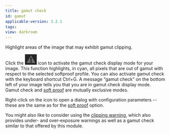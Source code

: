 ```yaml
---
title: gamut check
id: gamut
applicable-version: 3.2.1
tags: 
view: darkroom
---
```


Highlight areas of the image that may exhibit gamut clipping.

Click the ![gamut-icon](./gamut/gamut-icon.png#icon) icon to activate the gamut check display mode for your image. This function highlights, in cyan, all pixels that are out of gamut with respect to the selected softproof profile. You can also activate gamut check with the keyboard shortcut Ctrl+G. A message “gamut check” on the bottom left of your image tells you that you are in gamut check display mode. Gamut check and [soft proof](./soft-proof) are mutually exclusive modes.

Right-click on the icon to open a dialog with configuration parameters -- these are the same as for the [soft proof](./soft-proof.md) option.

You might also like to consider using the [clipping warning](./clipping.md), which also provides under- and over-exposure warnings as well as a gamut check similar to that offered by this module.
